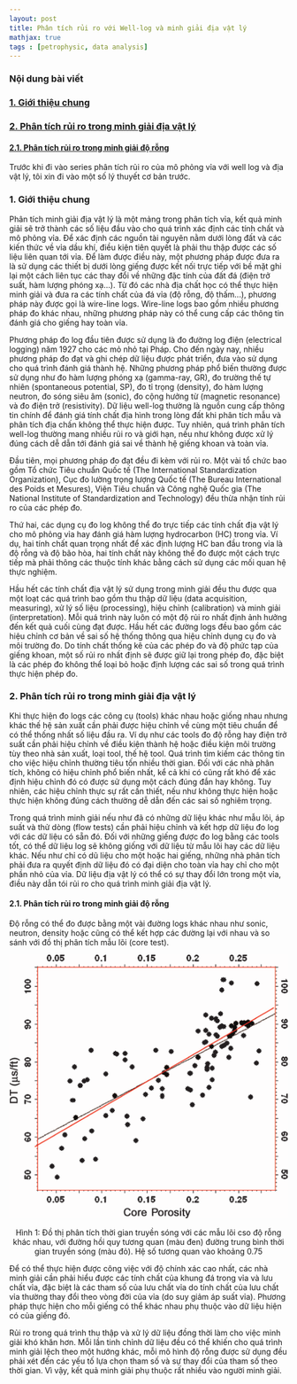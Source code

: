 ```yaml
---
layout: post
title: Phân tích rủi ro với Well-log và minh giải địa vật lý
mathjax: true
tags : [petrophysic, data analysis]
---
```


### Nội dung bài viết
<!-- TOC -->
### <a href="#-gioi-thieu-chung">1. Giới thiệu chung</a>
### <a href="#-phan-tich-rui-ro-minh-giai-dia-vat-ly">2. Phân tích rủi ro trong minh giải địa vật lý</a>
#### <a href="#-interpreting-and-deriving">2.1. Phân tích rủi ro trong minh giải độ rỗng</a>
<!-- END TOC -->

Trước khi đi vào series phân tích rủi ro của mô phỏng vỉa với well log và địa vật lý, tôi xin đi vào một số lý thuyết cơ bản trước.

<a name="-gioi-thieu-chung"></a>

### 1. Giới thiệu chung

Phân tích minh giải địa vật lý là một mảng trong phân tích vỉa, kết quả minh giải sẽ trở thành các số liệu đầu vào cho quá trình xác định các tính chất và mô phỏng vỉa. Để xác định các nguồn tài nguyên nằm dưới lòng đất và các kiến thức về vỉa dầu khí, điều kiện tiên quyết là phải thu thập được các số liệu liên quan tới vỉa. Để làm được điều này, một phương pháp được đưa ra là sử dụng các thiết bị dưới lòng giếng được kết nối trực tiếp với bề mặt ghi lại một cách liên tục các thay đổi về những đặc tính của đất đá (điện trở suất, hàm lượng phóng xạ...). Từ đó các nhà địa chất học có thể thực hiện minh giải và đưa ra các tính chất của đá vỉa (độ rỗng, độ thấm...), phương pháp này được gọi là wire-line logs. Wire-line logs bao gồm nhiều phương pháp đo khác nhau, những phương pháp này có thể cung cấp các thông tin đánh giá cho giếng hay toàn vỉa.

Phương pháp đo log đầu tiên được sử dụng là đo đường log điện (electrical logging) năm 1927 cho các mỏ nhỏ tại Pháp. Cho đến ngày nay, nhiều phương pháp đo đạt và ghi chép dữ liệu được phát triển, đưa vào sử dụng cho quá trình đánh giá thành hệ. Những phương pháp phổ biến thường được sử dụng như đo hàm lượng phóng xạ (gamma-ray, GR), đo trường thế tự nhiên (spontaneous potential, SP), đo tỉ trọng (density), đo hàm lượng neutron, đo sóng siêu âm (sonic), đo cộng hưởng từ (magnetic resonance) và đo điện trở (resistivity). Dữ liệu well-log thường là nguồn cung cấp thông tin chính để đánh giá tính chất địa hình trong lòng đất khi phân tích mẫu và phân tích địa chấn không thể thực hiện được. Tuy nhiên, quá trình phân tích well-log thường mang nhiều rủi ro và giới hạn, nếu như không được xử lý đúng cách dễ dẫn tới đánh giá sai về thành hệ giếng khoan và toàn vỉa.

Đầu tiên, mọi phương pháp đo đạt đều đi kèm với rủi ro. Một vài tổ chức bao gồm Tổ chức Tiêu chuẩn Quốc tế (The International Standardization Organization), Cục đo lường trọng lượng Quốc tế (The Bureau International des Poids et Mesures), Viện Tiêu chuẩn và Công nghệ Quốc gia (The National Institute of Standardization and Technology) đều thừa nhận tính rủi ro của các phép đo. 

Thứ hai, các dụng cụ đo log không thể đo trực tiếp các tính chất địa vật lý cho mô phỏng vỉa hay đánh giá hàm lượng hydrocarbon (HC) trong vỉa. Ví dụ, hai tính chất quan trọng nhất để xác định lượng HC ban đầu trong vỉa là độ rỗng và độ bão hòa, hai tính chất này không thể đo được một cách trực tiếp mà phải thông các thuộc tính khác bằng cách sử dụng các mối quan hệ thực nghiệm.

Hầu hết các tính chất địa vật lý sử dụng trong minh giải đều thu được qua một loạt các quá trình bao gồm thu thập dữ liệu (data acquisition, measuring), xử lý số liệu (processing), hiệu chỉnh (calibration) và minh giải (interpretation). Mỗi quá trình này luôn có một độ rủi ro nhất định ảnh hưởng đến kết quả cuối cùng đạt được. Hầu hết các đường logs đều bao gồm các hiệu chỉnh cơ bản về sai số hệ thống thông qua hiệu chỉnh dụng cụ đo và môi trường đo. Do tính chất thống kê của các phép đo và độ phức tạp của giếng khoan, một số rủi ro nhất định sẽ được giữ lại trong phép đo, đặc biệt là các phép đo không thể loại bỏ hoặc định lượng các sai số trong quá trình thực hiện phép đo.

<a name="-phan-tich-rui-ro-minh-giai-dia-vat-ly"></a>

### 2. Phân tích rủi ro trong minh giải địa vật lý

Khi thực hiện đo logs các công cụ (tools) khác nhau hoặc giống nhau nhưng khác thế hệ sản xuất cần phải được hiệu chỉnh về cùng một tiêu chuẩn để có thể thống nhất số liệu đầu ra. Ví dụ như các tools đo độ rỗng hay điện trở suất cần phải hiệu chỉnh về điều kiện thành hệ hoặc điều kiện môi trường tùy theo nhà sản xuất, loại tool, thế hệ tool. Quá trình tìm kiếm các thông tin cho việc hiệu chỉnh thường tiêu tốn nhiều thời gian. Đối với các nhà phân tích, không có hiệu chỉnh phổ biến nhất, kể cả khi có cũng rất khó để xác định hiệu chỉnh đó có được sử dụng một cách đúng đắn hay không. Tuy nhiên, các hiệu chỉnh thực sự rất cần thiết, nếu như không thực hiện hoặc thực hiện không đúng cách thường dễ dẫn đến các sai số nghiêm trọng.

Trong quá trình minh giải nếu như đã có những dữ liệu khác như mẫu lõi, áp suất và thử dòng (flow tests) cần phải hiệu chỉnh và kết hợp dữ liệu đo log với các dữ liệu có sẵn đó. Đối với những giếng được đo log bằng các tools tốt, có thể dữ liệu log sẽ không giống với dữ liệu từ mẫu lõi hay các dữ liệu khác. Nếu như chỉ có dũ liệu cho một hoặc hai giếng, những nhà phân tích phải đưa ra quyết định dữ liệu đó có đại diện cho toàn vỉa hay chỉ cho một phần nhỏ của vỉa. Dữ liệu địa vật lý có thể có sự thay đổi lớn trong một vỉa, điều này dẫn tói rủi ro cho quá trình minh giải địa vật lý.

<a name="-interpreting-and-deriving"></a>

#### 2.1. Phân tích rủi ro trong minh giải độ rỗng

Độ rỗng có thể đo được bằng một vài đường logs khác nhau như sonic, neutron, density hoặc cũng có thể kết hợp các đường lại với nhau và so sánh với đồ thị phân tích mẫu lõi (core test).

<center><img src="/img/uncertainty-analysis/porosity-cross-plot.png" alt="img" style="width: 1000px;"/></center>
<center><p>Hình 1: Đồ thị phân tích thời gian truyền sóng với các mẫu lõi cso độ rỗng khác nhau, với đường hồi quy tương quan (màu đen) đường trung bình thời gian truyền sóng (màu đỏ). Hệ số tương quan vào khoảng 0.75</p></center>

Để có thể thực hiện được công việc với độ chính xác cao nhất, các nhà minh giải cần phải hiểu được các tính chất của khung đá trong vỉa và lưu chất vỉa, đặc biệt là các tham số của lưu chất vỉa do tính chất của lưu chất vỉa thường thay đổi theo vòng đời của vỉa (do suy giảm áp suất vỉa). Phương pháp thực hiện cho mỗi giếng có thể khác nhau phụ thuộc vào dữ liệu hiện có của giếng đó. 

Rủi ro trong quá trình thu thập và xử lý dữ liệu đồng thời làm cho việc minh giải khó khăn hơn. Mỗi lần tinh chỉnh dữ liệu đều có thể khiến cho quá trình minh giải lệch theo một hướng khác, mỗi mô hình độ rỗng được sử dụng đều phải xét đến các yếu tố lựa chọn tham số và sự thay đổi của tham số theo thời gian. Vì vậy, kết quả minh giải phụ thuộc rất nhiều vào người minh giải.

